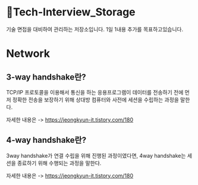 # 📁Tech-Interview_Storage
기술 면접을 대비하여 관리하는 저장소입니다. 1일 1내용 추가를 목표하고있습니다.


# Network
## __3-way handshake란?__ 
TCP/IP 프로토콜을 이용해서 통신을 하는 응용프로그램이 데이터를 전송하기 전에 먼저 정확한 전송을 보장하기 위해 상대방 컴퓨터와 사전에 세션을 수립하는 과정을 말한다.

자세한 내용은 -> https://jeongkyun-it.tistory.com/180 

## __4-way handshake란?__ 
3way handshake가 연결 수립을 위해 진행된 과정이였다면, 4way handshake는 세션을 종료하기 위해 수행되는 과정을 말한다.

자세한 내용은 -> https://jeongkyun-it.tistory.com/180 
